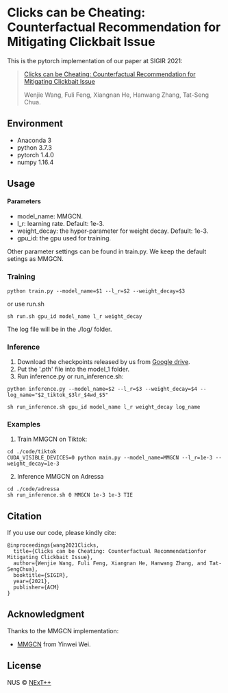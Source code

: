 # Clicks can be Cheating: Counterfactual Recommendation for Mitigating Clickbait Issue

This is the pytorch implementation of our paper at SIGIR 2021:

> [Clicks can be Cheating: Counterfactual Recommendation for Mitigating Clickbait Issue](https://arxiv.org/abs/2009.09945)
>
> Wenjie Wang, Fuli Feng, Xiangnan He, Hanwang  Zhang, Tat-Seng Chua.

## Environment

- Anaconda 3
- python 3.7.3
- pytorch 1.4.0
- numpy 1.16.4 

## Usage

#### Parameters

- model_name: MMGCN.
- l_r: learning rate. Default: 1e-3.
- weight_decay: the hyper-parameter for weight decay. Default: 1e-3.
- gpu_id: the gpu used for training. 

Other parameter settings can be found in train.py. We keep the default setings as MMGCN.

### Training

```
python train.py --model_name=$1 --l_r=$2 --weight_decay=$3
```

or use run.sh

```
sh run.sh gpu_id model_name l_r weight_decay
```

The log file will be in the ./log/ folder.

### Inference

1. Download the checkpoints released by us from [Google drive](https://drive.google.com/drive/folders/1LJNpDtj8kinqb89Dimx0OpRylwQmIZje?usp=sharing).
2. Put the '.pth' file into the model_1 folder.
3. Run inference.py or run_inference.sh:

```
python inference.py --model_name=$2 --l_r=$3 --weight_decay=$4 --log_name="$2_tiktok_$3lr_$4wd_$5"
```

```
sh run_inference.sh gpu_id model_name l_r weight_decay log_name
```

### Examples

1. Train MMGCN on Tiktok:

```
cd ./code/tiktok
CUDA_VISIBLE_DEVICES=0 python main.py --model_name=MMGCN --l_r=1e-3 --weight_decay=1e-3
```

2. Inference MMGCN on Adressa

```
cd ./code/adressa
sh run_inference.sh 0 MMGCN 1e-3 1e-3 TIE
```

## Citation  

If you use our code, please kindly cite:

```
@inproceedings{wang2021Clicks,
  title={Clicks can be Cheating: Counterfactual Recommendationfor Mitigating Clickbait Issue},
  author={Wenjie Wang, Fuli Feng, Xiangnan He, Hanwang Zhang, and Tat-SengChua},
  booktitle={SIGIR},
  year={2021},
  publisher={ACM}
}
```

## Acknowledgment

Thanks to the MMGCN implementation:

- [MMGCN](https://github.com/weiyinwei/MMGCN) from Yinwei Wei. 

## License

NUS © [NExT++](https://www.nextcenter.org/)